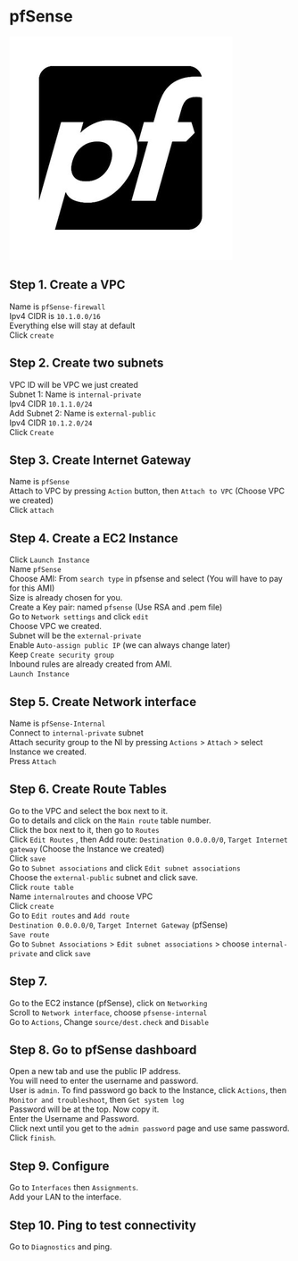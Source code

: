 # pfSense

![pfSense logo](./assets/pfSense-logo.jpeg)


## Step 1. Create a VPC
Name is `pfSense-firewall`<br>
Ipv4 CIDR is `10.1.0.0/16`\
Everything else will stay at default  
Click `create`

## Step 2. Create two subnets
VPC ID will be VPC we just created<br>
Subnet 1: Name is `internal-private`<br>
Ipv4 CIDR `10.1.1.0/24`<br>
Add Subnet 2: Name is `external-public`<br>
Ipv4 CIDR `10.1.2.0/24`<br>
Click `Create`<br>

## Step 3. Create Internet Gateway
Name is `pfSense`<br>
Attach to VPC by pressing `Action` button, then `Attach to VPC` (Choose VPC we created)<br>
Click `attach`

## Step 4. Create a EC2 Instance 
Click `Launch Instance`<br>
Name `pfSense`<br>
Choose AMI: From `search type` in pfsense and select (You will have to pay for this AMI)<br>
Size is already chosen for you.<br>
Create a Key pair: named `pfsense` (Use RSA and .pem file)<br>
Go to `Network settings` and click `edit`<br>
Choose VPC we created.<br>
Subnet will be the `external-private`<br>
Enable `Auto-assign public IP` (we can always change later)<br>
Keep `Create security group`<br>
Inbound rules are already created from AMI.<br>
`Launch Instance`

## Step 5. Create Network interface
Name is `pfSense-Internal`<br>
Connect to `internal-private` subnet<br>
Attach security group to the NI by pressing `Actions` > `Attach` > select Instance we created.<br>
Press `Attach`<br>

## Step 6. Create Route Tables
Go to the VPC and select the box next to it.<br>
Go to details and click on the `Main route` table number.<br>
Click the box next to it, then go to `Routes`<br>
Click `Edit Routes` , then Add route: `Destination 0.0.0.0/0`, `Target Internet gateway` (Choose the Instance we created)<br>
Click `save`<br>
Go to `Subnet associations` and click `Edit subnet associations`<br>
Choose the `external-public` subnet and click save.<br>
Click `route table`<br>
Name `internalroutes` and choose VPC<br>
Click `create`<br>
Go to `Edit routes` and `Add route`<br>
`Destination 0.0.0.0/0`, `Target Internet Gateway` (pfSense)<br>
`Save route`<br>
Go to `Subnet Associations` > `Edit subnet associations` > choose `internal-private` and click `save`

## Step 7.
Go to the EC2 instance (pfSense), click on `Networking`<br>
Scroll to `Network interface`, choose `pfsense-internal`<br>
Go to `Actions`, Change `source/dest.check` and `Disable`

## Step 8. Go to pfSense dashboard
Open a new tab and use the public IP address.<br>
You will need to enter the username and password.<br>
User is `admin`. To find password go back to the Instance, click `Actions`, then `Monitor and troubleshoot`, then `Get system log`<br>
Password will be at the top. Now copy it.<br>
Enter the Username and Password.<br>
Click next until you get to the `admin password` page and use same password.<br>
Click `finish`.

## Step 9. Configure
Go to `Interfaces` then `Assignments`.<br>
Add your LAN to the interface.

## Step 10. Ping to test connectivity 
Go to `Diagnostics` and ping.<br>
